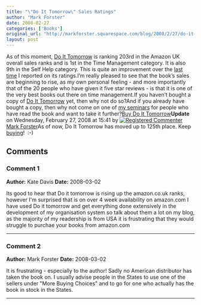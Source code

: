 ```yaml
---
title: "\"Do It Tomorrow\" Sales Ratings"
author: "Mark Forster"
date: 2008-02-27
categories: ['Books']
original_url: "http://markforster.squarespace.com/blog/2008/2/27/do-it-tomorrow-sales-ratings.html"
layout: post
---
```


As of this moment, [Do It Tomorrow](http://www.amazon.co.uk/dp/0340909129?tag=markforstthet-21&camp=1406&creative=6394&linkCode=as1&creativeASIN=0340909129&adid=04WWDDGHJG5BEQBRWM66&) is ranking 203rd in the Amazon UK overall sales ranks and is 1st in the Time Management category. It is also 9th in the Self Help category. This is quite an improvement over the [last time](/blog/2008/2/21/do-it-tomorrow-rankings.html) I reported on its ratings.I’m really pleased to see that the book’s sales are beginning to rise, as my own personal feeling - and more importantly that of the 20 people who have given it five star reviews - is that it is one of the very best books out there on time management.If you haven’t bought a copy of [Do It Tomorrow](http://www.amazon.co.uk/dp/0340909129?tag=markforstthet-21&camp=1406&creative=6394&linkCode=as1&creativeASIN=0340909129&adid=04WWDDGHJG5BEQBRWM66&) yet, then why not do so?And if you already have bought a copy, then why not come on one of [my seminars](/seminars/) for people who have read the book and want to take it further?[Buy Do It Tomorrow](http://www.amazon.co.uk/dp/0340909129?tag=markforstthet-21&camp=1406&creative=6394&linkCode=as1&creativeASIN=0340909129&adid=04WWDDGHJG5BEQBRWM66&)**Update** on Wednesday, February 27, 2008 at 15:41 by
[![Registered Commenter](/universal/images/transparent.png "Registered Commenter")Mark Forster](/member/markforster "Registered Commenter")As of now, Do It Tomorrow has moved up to 125th place. Keep [buying](http://www.amazon.co.uk/dp/0340909129?tag=markforstthet-21&camp=1406&creative=6394&linkCode=as1&creativeASIN=0340909129&adid=04WWDDGHJG5BEQBRWM66&)!  :-)

## Comments

### Comment 1
**Author:** Kate Davis
**Date:** 2008-03-02

Its good to hear that Do it tomorrow is rising up the amazon.co.uk ranks, however I'm surprised that is on over 4 week availability on amazon.com
I have used Do it tomorrow and get everything done extensively in the development of my organisation system so talk about them a lot on my blog, as the majority of my readership is from USA it is frustrating that they would struggle to purchae your books from amazon.com

---

### Comment 2
**Author:** Mark Forster
**Date:** 2008-03-02

It is frustrating - especially to the author!
Sadly no American distributor has taken the book on.
I usually advise people in the States to use one of the sellers under "More Buying Choices" and to go for one who actually has the book in stock in the States.

---
